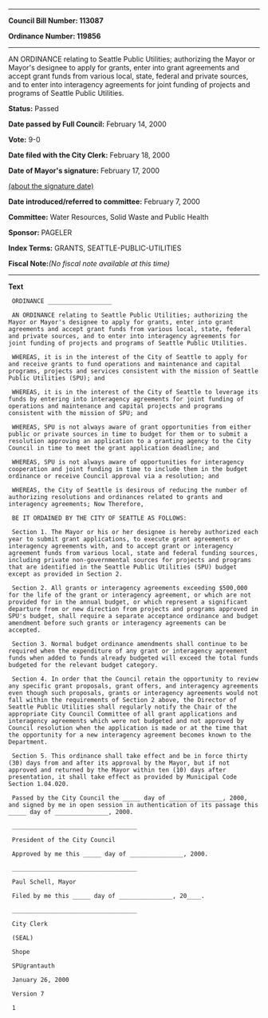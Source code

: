 

********

**Council Bill Number: 113087**
   
**Ordinance Number: 119856**
********

 AN ORDINANCE relating to Seattle Public Utilities; authorizing the Mayor or Mayor's designee to apply for grants, enter into grant agreements and accept grant funds from various local, state, federal and private sources, and to enter into interagency agreements for joint funding of projects and programs of Seattle Public Utilities.

**Status:** Passed
   
**Date passed by Full Council:** February 14, 2000
   
**Vote:** 9-0
   
**Date filed with the City Clerk:** February 18, 2000
   
**Date of Mayor's signature:** February 17, 2000
   
[(about the signature date)](/~public/approvaldate.htm)
   
   
   
**Date introduced/referred to committee:** February 7, 2000
   
**Committee:** Water Resources, Solid Waste and Public Health
   
**Sponsor:** PAGELER
   
   
**Index Terms:** GRANTS, SEATTLE-PUBLIC-UTILITIES

**Fiscal Note:**_(No fiscal note available at this time)_

********

**Text**
   
```
 ORDINANCE __________________

 AN ORDINANCE relating to Seattle Public Utilities; authorizing the Mayor or Mayor's designee to apply for grants, enter into grant agreements and accept grant funds from various local, state, federal and private sources, and to enter into interagency agreements for joint funding of projects and programs of Seattle Public Utilities.

 WHEREAS, it is in the interest of the City of Seattle to apply for and receive grants to fund operations and maintenance and capital programs, projects and services consistent with the mission of Seattle Public Utilities (SPU); and

 WHEREAS, it is in the interest of the City of Seattle to leverage its funds by entering into interagency agreements for joint funding of operations and maintenance and capital projects and programs consistent with the mission of SPU; and

 WHEREAS, SPU is not always aware of grant opportunities from either public or private sources in time to budget for them or to submit a resolution approving an application to a granting agency to the City Council in time to meet the grant application deadline; and

 WHEREAS, SPU is not always aware of opportunities for interagency cooperation and joint funding in time to include them in the budget ordinance or receive Council approval via a resolution; and

 WHEREAS, the City of Seattle is desirous of reducing the number of authorizing resolutions and ordinances related to grants and interagency agreements; Now Therefore,

 BE IT ORDAINED BY THE CITY OF SEATTLE AS FOLLOWS:

 Section 1. The Mayor or his or her designee is hereby authorized each year to submit grant applications, to execute grant agreements or interagency agreements with, and to accept grant or interagency agreement funds from various local, state and federal funding sources, including private non-governmental sources for projects and programs that are identified in the Seattle Public Utilities (SPU) budget except as provided in Section 2.

 Section 2. All grants or interagency agreements exceeding $500,000 for the life of the grant or interagency agreement, or which are not provided for in the annual budget, or which represent a significant departure from or new direction from projects and programs approved in SPU's budget, shall require a separate acceptance ordinance and budget amendment before such grants or interagency agreements can be accepted.

 Section 3. Normal budget ordinance amendments shall continue to be required when the expenditure of any grant or interagency agreement funds when added to funds already budgeted will exceed the total funds budgeted for the relevant budget category.

 Section 4. In order that the Council retain the opportunity to review any specific grant proposals, grant offers, and interagency agreements even though such proposals, grants or interagency agreements would not fall within the requirements of Section 2 above, the Director of Seattle Public Utilities shall regularly notify the Chair of the appropriate City Council Committee of all grant applications and interagency agreements which were not budgeted and not approved by Council resolution when the application is made or at the time that the opportunity for a new interagency agreement becomes known to the Department.

 Section 5. This ordinance shall take effect and be in force thirty (30) days from and after its approval by the Mayor, but if not approved and returned by the Mayor within ten (10) days after presentation, it shall take effect as provided by Municipal Code Section 1.04.020.

 Passed by the City Council the _____ day of _______________, 2000, and signed by me in open session in authentication of its passage this _____ day of _______________, 2000.

 ___________________________________

 President of the City Council

 Approved by me this _____ day of _______________, 2000.

 ___________________________________

 Paul Schell, Mayor

 Filed by me this _____ day of _______________, 20____.

 ___________________________________

 City Clerk

 (SEAL)

 Shope

 SPUgrantauth

 January 26, 2000

 Version 7

 1

```
